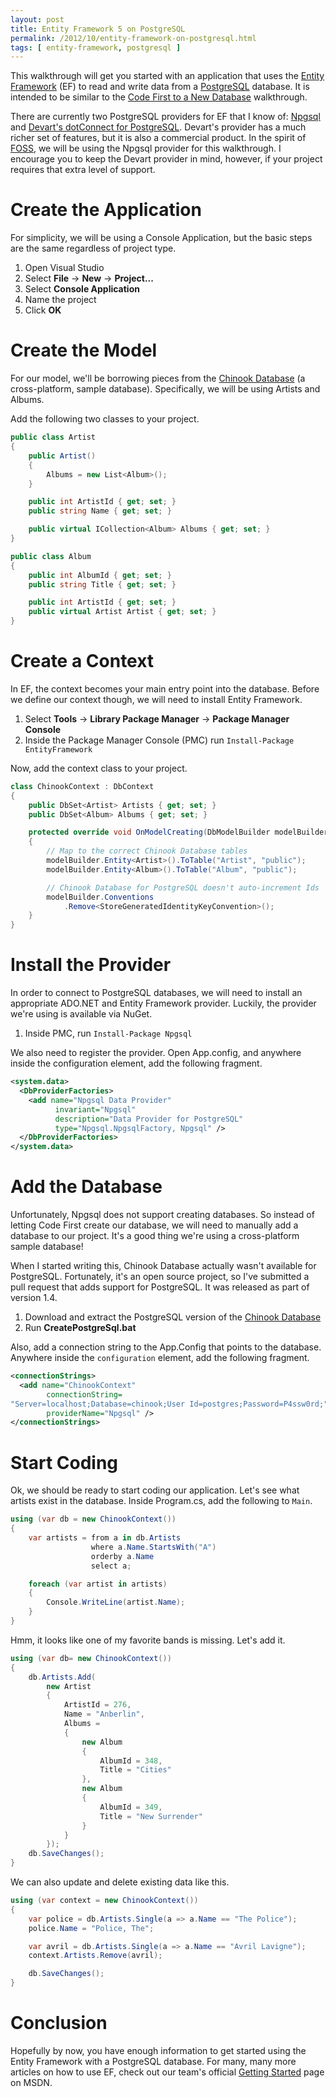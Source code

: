 ```yaml
---
layout: post
title: Entity Framework 5 on PostgreSQL
permalink: /2012/10/entity-framework-on-postgresql.html
tags: [ entity-framework, postgresql ]
---
```


This walkthrough will get you started with an application that uses the [Entity Framework][1] (EF) to read and write
data from a [PostgreSQL][2] database. It is intended to be similar to the [Code First to a New Database][3] walkthrough.

There are currently two PostgreSQL providers for EF that I know of: [Npgsql][4] and [Devart's dotConnect for
PostgreSQL][5]. Devart's provider has a much richer set of features, but it is also a commercial product. In the spirit
of [FOSS][6], we will be using the Npgsql provider for this walkthrough. I encourage you to keep the Devart provider in
mind, however, if your project requires that extra level of support.

Create the Application
======================
For simplicity, we will be using a Console Application, but the basic steps are the same regardless of project type.

1. Open Visual Studio
2. Select **File** -> **New** -> **Project...**
3. Select **Console Application**
4. Name the project
5. Click **OK**

Create the Model
================
For our model, we'll be borrowing pieces from the [Chinook Database][7] (a cross-platform, sample database).
Specifically, we will be using Artists and Albums.

Add the following two classes to your project.

```csharp
public class Artist
{
    public Artist()
    {
        Albums = new List<Album>();
    }

    public int ArtistId { get; set; }
    public string Name { get; set; }

    public virtual ICollection<Album> Albums { get; set; }
}

public class Album
{
    public int AlbumId { get; set; }
    public string Title { get; set; }

    public int ArtistId { get; set; }
    public virtual Artist Artist { get; set; }
}
```

Create a Context
================
In EF, the context becomes your main entry point into the database. Before we define our context though, we will need to
install Entity Framework.

1. Select **Tools** -> **Library Package Manager** -> **Package Manager Console**
2. Inside the Package Manager Console (PMC) run `Install-Package EntityFramework`

Now, add the context class to your project.

```csharp
class ChinookContext : DbContext
{
    public DbSet<Artist> Artists { get; set; }
    public DbSet<Album> Albums { get; set; }

    protected override void OnModelCreating(DbModelBuilder modelBuilder)
    {
        // Map to the correct Chinook Database tables
        modelBuilder.Entity<Artist>().ToTable("Artist", "public");
        modelBuilder.Entity<Album>().ToTable("Album", "public");

        // Chinook Database for PostgreSQL doesn't auto-increment Ids
        modelBuilder.Conventions
            .Remove<StoreGeneratedIdentityKeyConvention>();
    }
}
```

Install the Provider
====================
In order to connect to PostgreSQL databases, we will need to install an appropriate ADO.NET and Entity Framework
provider. Luckily, the provider we're using is available via NuGet.

1. Inside PMC, run `Install-Package Npgsql`

We also need to register the provider. Open App.config, and anywhere inside the configuration element, add the following
fragment.

```xml
<system.data>
  <DbProviderFactories>
    <add name="Npgsql Data Provider"
          invariant="Npgsql"
          description="Data Provider for PostgreSQL"
          type="Npgsql.NpgsqlFactory, Npgsql" />
  </DbProviderFactories>
</system.data>
```

Add the Database
================
Unfortunately, Npgsql does not support creating databases. So instead of letting Code First create our database, we will
need to manually add a database to our project. It's a good thing we're using a cross-platform sample database!

When I started writing this, Chinook Database actually wasn't available for PostgreSQL. Fortunately, it's an open source
project, so I've submitted a pull request that adds support for PostgreSQL. It was released as part of version 1.4.

1. Download and extract the PostgreSQL version of the [Chinook Database][8]
2. Run **CreatePostgreSql.bat**

Also, add a connection string to the App.Config that points to the database. Anywhere inside the `configuration`
element, add the following fragment.

```xml
<connectionStrings>
  <add name="ChinookContext"
        connectionString=
"Server=localhost;Database=chinook;User Id=postgres;Password=P4ssw0rd;"
        providerName="Npgsql" />
</connectionStrings>
```

Start Coding
============
Ok, we should be ready to start coding our application. Let's see what artists exist in the database. Inside Program.cs,
add the following to `Main`.

```csharp
using (var db = new ChinookContext())
{
    var artists = from a in db.Artists
                  where a.Name.StartsWith("A")
                  orderby a.Name
                  select a;

    foreach (var artist in artists)
    {
        Console.WriteLine(artist.Name);
    }
}
```

Hmm, it looks like one of my favorite bands is missing. Let's add it.

```csharp
using (var db= new ChinookContext())
{
    db.Artists.Add(
        new Artist
        {
            ArtistId = 276,
            Name = "Anberlin",
            Albums =
            {
                new Album
                {
                    AlbumId = 348,
                    Title = "Cities"
                },
                new Album
                {
                    AlbumId = 349,
                    Title = "New Surrender"
                }
            }
        });
    db.SaveChanges();
}
```

We can also update and delete existing data like this.

```csharp
using (var context = new ChinookContext())
{
    var police = db.Artists.Single(a => a.Name == "The Police");
    police.Name = "Police, The";

    var avril = db.Artists.Single(a => a.Name == "Avril Lavigne");
    context.Artists.Remove(avril);

    db.SaveChanges();
}
```

Conclusion
==========
Hopefully by now, you have enough information to get started using the Entity Framework with a PostgreSQL database. For
many, many more articles on how to use EF, check out our team's official [Getting Started][9] page on MSDN.


  [1]: http://msdn.com/data/ef
  [2]: http://www.postgresql.org
  [3]: http://msdn.microsoft.com/en-us/data/jj193542
  [4]: http://npgsql.projects.postgresql.org
  [5]: http://www.devart.com/dotconnect/postgresql
  [6]: http://en.wikipedia.org/wiki/Free_and_open-source_software
  [7]: http://chinookdatabase.codeplex.com
  [8]: http://chinookdatabase.codeplex.com/releases
  [9]: http://msdn.microsoft.com/en-us/data/ee712907
